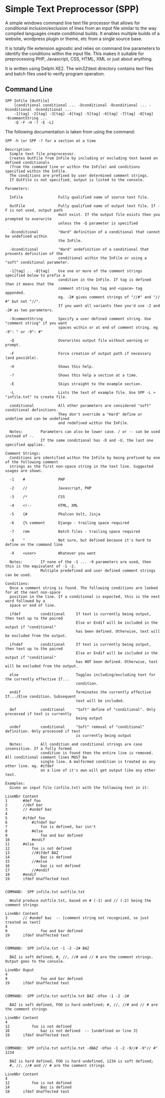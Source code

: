 # Simple Text Preprocessor (SPP)
A simple windows command line text file processor that allows for conditional inclusion/exclusion of lines from an input file similar to the way compiled languages create conditional builds. It enables multiple builds of a website, wordpress plugin or theme, etc from a single source base. 

It is totally file extension agnostic and relies on command line parameters to identify the conditions within the input file. This makes it suitable for preprocessing PHP, Javascript, CSS, HTML, XML or just about anything.

It is written using Delphi XE2. The win32\test directory contains text files and batch files used to verify program operation.

## Command Line

	SPP InFile [OutFile]
		[conditional conditional ... -Dconditional -Dconditional ... -Uconditional -Uconditional ...
		-1[tag] -2[tag] -3[tag] -4[tag] -5[tag] -6[tag] -7[tag] -8[tag] -9commentString ...
		-Q -F -H -? -E -L]

The following documentation is taken from using the command:
	
	SPP -h (or SPP -? for a section at a time

    Description:
      Simple text file preprocessor.
      Creates OutFile from InFile by including or excluding text based on defined conditionals
      (from the command line or within the InFile) and conditions specified within the InFile.
      The conditions are prefixed by user determined comment strings.
      If OutFile is not specified, output is listed to the console.
    
    Parameters:
    
      InFile                Fully qualified name of source text file.
    
      OutFile               Fully qualified name of output text file. If -F is not used, output path
                            must exist. If the output file exists then you prompted to overwrite
                            unless the -Q parameter is specified
    
      -Dconditional         "Hard" definition of a conditional that cannot be undefined within
                            the InFile.
    
      -Uconditional         "Hard" undefinition of a conditional that prevents definition of the
                            conditional within the InFile or using a "soft" conditional parameter.
    
      -1[tag] .. -8[tag]    Use one or more of the comment strings specified below to prefix a
                            condition in the InFile. If tag is defined than it means that the
                            comment string has tag and <space> tag appended.
                            eg. -2# gives comment strings of "//#" and "// #" but not "//".
                            If you want all variants then you'd use -2 and -2# as two parameters.
    
      -9commentString       Specify a user defined comment string. Use "comment string" if you want
                            spaces within or at end of comment string. eg -9": " or -9": #"
    
      -Q                    Overwrites output file without warning or prompt.
    
      -F                    Force creation of output path if necessary (and possible).
    
      -H                    Shows this help.
    
      -?                    Shows this help a section at a time.
    
      -E                    Skips straight to the example section.
    
      -L                    Lists the text of example file. Use SPP -L > "infile.txt" to create file.
    
      conditional           All other parameters are considered "soft" conditional definitions.
                            They don't override a "Hard" define or undefine and can be undefined
                            and redefined within the InFile.
    
      Notes:        Parameters can also be lower case. / or -- can be used instead of -.
                    If the same conditional has -D and -U, the last one specified applies.
    
    Comment Strings:
      Conditions are identified within the InFile by being prefixed by one of the following comment
      strings as the first non-space string in the text line. Suggested usages are shown.
    
      -1    #               PHP
    
      -2    //              Javascript, PHP
    
      -3    /*              CSS
    
      -4    <!--            HTML, XML
    
      -5    {#              Phalcon Volt, Jinja
    
      -6    {% comment      Django - trailing space required
    
      -7    rem             Batch files - trailing space required
    
      -8    "               Not sure, but defined because it's hard to define on the command line
    
      -9    <user>          Whatever you want
    
      Notes:        If none of the -1 ... -9 parameters are used, then this is the equivalent of -1 -2.
                    Multiple predefined and user defined comment strings can be used.
    
    Conditions:
      Once a comment string is found. The following conditions are looked for at the next non-space
      position in the line. If a conditional is expected, this is the next word followed by a
      space or end of line.
    
      ifdef         conditional     If text is currently being output, then text up to the paired
                                    Else or Endif will be included in the output if "conditional"
                                    has been defined. Otherwise, text will be excluded from the output.
    
      ifndef        conditional     If text is currently being output, then text up to the paired
                                    Else or Endif will be included in the output if "conditional"
                                    has NOT been defined. Otherwise, text will be excluded from the output.
    
      else                          Toggles including/excluding text for the currently effective If...
                                    condition.
    
      endif                         Terminates the currently effective If.../Else condition. Subsequent
                                    text will be included.
    
      def           conditional     "Soft" define of "conditional". Only processed if text is currently
                                    being output
    
      undef         conditional     "Soft" removal of "conditional" definition. Only processed if text
                                    is currently being output
    
      Notes:        All condition and conditional strings are case insensitive. If a fully formed
                    condition is found then the entire line is removed. All conditional comment lines MUST be
                    single line. A malformed condition is treated as any other line. eg. #ifdef
                    on a line of it's own will get output like any other text.
    
    Examples:
      Given an input file (infile.txt) with the following text in it:
    
    LineNbr Content
    1       #def foo
    2       //def bar
    3       // #undef baz
    4       
    5       #ifdef foo
    6           #ifndef bar
    7               foo is defined, bar isn't
    8           #else
    9               foo and bar defined
    10          #endif
    11      #else
    12          foo is not defined
    13          //#ifdef BAZ
    14              Baz is defined
    15          //#else
    16              baz is not defined
    17          //#endif
    18      #endif
    19      ifdef Unaffected text
    
    
    COMMAND:  SPP infile.txt outfile.txt
    
      Would produce outfile.txt, based on # (-1) and // (-2) being the comment strings
    
    LineNbr Content
    3       // #undef baz  -- [comment string not recognized, so just treated as text]
    4       
    9               foo and bar defined
    19      ifdef Unaffected text
    
    
    COMMAND:  SPP infile.txt -1 -2 -2# BAZ
    
      BAZ is soft defined; #, //, //# and // # are the comment strings. Output goes to the console.
    
    LineNbr Ouput
    4       
    9               foo and bar defined
    19      ifdef Unaffected text
    
    
    COMMAND:  SPP infile.txt outfile.txt BAZ -Ufoo -1 -2 -2#
    
      BAZ is soft defined, FOO is hard undefined; #, //, //# and // # are the comment strings
    
    LineNbr Content
    4       
    12          foo is not defined
    16              baz is not defined  -- [undefined on line 3]
    19      ifdef Unaffected text
    
    
    COMMAND:  SPP infile.txt outfile.txt -dBAZ -Ufoo -1 -2 -9//# -9"// #" 1234
    
      BAZ is hard defined, FOO is hard undefined, 1234 is soft defined;
      #, //, //# and // # are the comment strings
    
    LineNbr Content
    4       
    12          foo is not defined
    14              Baz is defined
    18      ifdef Unaffected text
